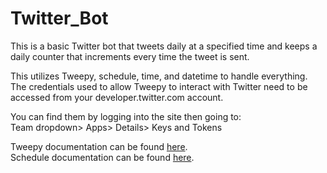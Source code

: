 # Twitter_Bot
This is a basic Twitter bot that tweets daily at a specified time and keeps a daily 
counter that increments every time the tweet is sent.<br/>

This utilizes Tweepy, schedule, time, and  datetime to handle everything.<br/>
The credentials used to allow Tweepy to interact with Twitter need to be accessed from your
developer.twitter.com account.

You can find them by logging into the site then going to:  
Team dropdown> Apps> Details> Keys and Tokens<br/>

Tweepy documentation can be found [here](http://docs.tweepy.org/en/latest/).  
Schedule documentation can be found [here](schedule.readthedocs.io).  
